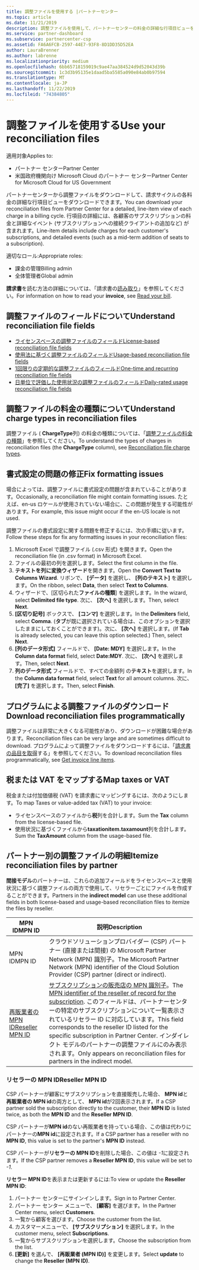 ```yaml
---
title: 調整ファイルを使用する |パートナーセンター
ms.topic: article
ms.date: 11/21/2019
description: 調整ファイルを使用して、パートナーセンターの料金の詳細な行項目ビューを把握します。
ms.service: partner-dashboard
ms.subservice: partnercenter-csp
ms.assetid: FA6A6FCB-2597-44E7-93F8-8D1DD35D52EA
author: LauraBrenner
ms.author: labrenne
ms.localizationpriority: medium
ms.openlocfilehash: 6bb65718159019c9ae47aa384524d9d52043d39b
ms.sourcegitcommit: 1c3d3b95135e1daad5ba5585a090e84ab0b97594
ms.translationtype: MT
ms.contentlocale: ja-JP
ms.lasthandoff: 11/22/2019
ms.locfileid: "74384805"
---
```

# <a name="use-your-reconciliation-files"></a><span data-ttu-id="19068-103">調整ファイルを使用する</span><span class="sxs-lookup"><span data-stu-id="19068-103">Use your reconciliation files</span></span>

<span data-ttu-id="19068-104">適用対象</span><span class="sxs-lookup"><span data-stu-id="19068-104">Applies to:</span></span>

- <span data-ttu-id="19068-105">パートナー センター</span><span class="sxs-lookup"><span data-stu-id="19068-105">Partner Center</span></span>
- <span data-ttu-id="19068-106">米国政府機関向け Microsoft Cloud のパートナー センター</span><span class="sxs-lookup"><span data-stu-id="19068-106">Partner Center for Microsoft Cloud for US Government</span></span>

<span data-ttu-id="19068-107">パートナーセンターから調整ファイルをダウンロードして、請求サイクルの各料金の詳細な行項目ビューをダウンロードできます。</span><span class="sxs-lookup"><span data-stu-id="19068-107">You can download your reconciliation files from Partner Center for a detailed, line-item view of each charge in a billing cycle.</span></span> <span data-ttu-id="19068-108">行項目の詳細には、各顧客のサブスクリプションの料金と詳細なイベント (サブスクリプションへの接続クライアントの追加など) が含まれます。</span><span class="sxs-lookup"><span data-stu-id="19068-108">Line-item details include charges for each customer's subscriptions, and detailed events (such as a mid-term addition of seats to a subscription).</span></span>

<span data-ttu-id="19068-109">適切なロール:</span><span class="sxs-lookup"><span data-stu-id="19068-109">Appropriate roles:</span></span>

- <span data-ttu-id="19068-110">課金の管理</span><span class="sxs-lookup"><span data-stu-id="19068-110">Billing admin</span></span>
- <span data-ttu-id="19068-111">全体管理者</span><span class="sxs-lookup"><span data-stu-id="19068-111">Global admin</span></span>

<span data-ttu-id="19068-112">**請求書**を読む方法の詳細については、「請求書の[読み取り](read-your-bill.md)」を参照してください。</span><span class="sxs-lookup"><span data-stu-id="19068-112">For information on how to read your **invoice**, see [Read your bill](read-your-bill.md).</span></span>

## <a name="understand-reconciliation-file-fields"></a><span data-ttu-id="19068-113">調整ファイルのフィールドについて</span><span class="sxs-lookup"><span data-stu-id="19068-113">Understand reconciliation file fields</span></span>

- [<span data-ttu-id="19068-114">ライセンスベースの調整ファイルのフィールド</span><span class="sxs-lookup"><span data-stu-id="19068-114">License-based reconciliation file fields</span></span>](license-based-recon-files.md)
- [<span data-ttu-id="19068-115">使用法に基づく調整ファイルのフィールド</span><span class="sxs-lookup"><span data-stu-id="19068-115">Usage-based reconciliation file fields</span></span>](usage-based-recon-files.md)
- [<span data-ttu-id="19068-116">1回限りの定期的な調整ファイルのフィールド</span><span class="sxs-lookup"><span data-stu-id="19068-116">One-time and recurring reconciliation file fields</span></span>](one-time-recurring-recon-files.md)
- [<span data-ttu-id="19068-117">日単位で評価した使用状況の調整ファイルのフィールド</span><span class="sxs-lookup"><span data-stu-id="19068-117">Daily-rated usage reconciliation file fields</span></span>](daily-rated-usage-recon-files.md)

## <a name="understand-charge-types-in-reconciliation-files"></a><span data-ttu-id="19068-118">調整ファイルの料金の種類について</span><span class="sxs-lookup"><span data-stu-id="19068-118">Understand charge types in reconciliation files</span></span>

<span data-ttu-id="19068-119">調整ファイル ( **ChargeType**列) の料金の種類については、「[調整ファイルの料金の種類](recon-file-charge-types.md)」を参照してください。</span><span class="sxs-lookup"><span data-stu-id="19068-119">To understand the types of charges in reconciliation files (the **ChargeType** column), see [Reconciliation file charge types](recon-file-charge-types.md).</span></span>

## <a name="fix-formatting-issues"></a><span data-ttu-id="19068-120">書式設定の問題の修正</span><span class="sxs-lookup"><span data-stu-id="19068-120">Fix formatting issues</span></span>

<span data-ttu-id="19068-121">場合によっては、調整ファイルに書式設定の問題が含まれていることがあります。</span><span class="sxs-lookup"><span data-stu-id="19068-121">Occasionally, a reconciliation file might contain formatting issues.</span></span> <span data-ttu-id="19068-122">たとえば、en-us ロケールが使用されていない場合に、この問題が発生する可能性があります。</span><span class="sxs-lookup"><span data-stu-id="19068-122">For example, this issue might occur if the en-US locale is not used.</span></span>

<span data-ttu-id="19068-123">調整ファイルの書式設定に関する問題を修正するには、次の手順に従います。</span><span class="sxs-lookup"><span data-stu-id="19068-123">Follow these steps for fix any formatting issues in your reconciliation files:</span></span>

1. <span data-ttu-id="19068-124">Microsoft Excel で調整ファイル (.csv 形式) を開きます。</span><span class="sxs-lookup"><span data-stu-id="19068-124">Open the reconciliation file (in .csv format) in Microsoft Excel.</span></span>
2. <span data-ttu-id="19068-125">ファイルの最初の列を選択します。</span><span class="sxs-lookup"><span data-stu-id="19068-125">Select the first column in the file.</span></span>
3. <span data-ttu-id="19068-126">**テキストを列に変換ウィザード**を開きます。</span><span class="sxs-lookup"><span data-stu-id="19068-126">Open the **Convert Text to Columns Wizard**.</span></span> <span data-ttu-id="19068-127">リボンで、 **[データ]** を選択し、 **[列のテキスト]** を選択します。</span><span class="sxs-lookup"><span data-stu-id="19068-127">On the ribbon, select **Data**, then select **Text to Columns**.</span></span>
4. <span data-ttu-id="19068-128">ウィザードで、[区切られた**ファイルの種類**] を選択します。</span><span class="sxs-lookup"><span data-stu-id="19068-128">In the wizard, select **Delimited file type**.</span></span> <span data-ttu-id="19068-129">次に、 **[次へ]** を選択します。</span><span class="sxs-lookup"><span data-stu-id="19068-129">Then, select **Next**.</span></span>
5. <span data-ttu-id="19068-130">**[区切り記号]** ボックスで、 **[コンマ]** を選択します。</span><span class="sxs-lookup"><span data-stu-id="19068-130">In the **Delimiters** field, select **Comma**.</span></span> <span data-ttu-id="19068-131">(**タブ**が既に選択されている場合は、このオプションを選択したままにしておくことができます)。次に、 **[次へ]** を選択します。</span><span class="sxs-lookup"><span data-stu-id="19068-131">(If **Tab** is already selected, you can leave this option selected.) Then, select **Next**.</span></span>
6. <span data-ttu-id="19068-132">**[列のデータ形式]** フィールドで、 **[Date: MDY]** を選択します。</span><span class="sxs-lookup"><span data-stu-id="19068-132">In the **Column data format** field, select **Date:MDY**.</span></span> <span data-ttu-id="19068-133">次に、 **[次へ]** を選択します。</span><span class="sxs-lookup"><span data-stu-id="19068-133">Then, select **Next**.</span></span>
7. <span data-ttu-id="19068-134">**列のデータ形式** フィールドで、すべての金額列 の**テキスト**を選択します。</span><span class="sxs-lookup"><span data-stu-id="19068-134">In the **Column data format** field, select **Text** for all amount columns.</span></span> <span data-ttu-id="19068-135">次に、 **[完了]** を選択します。</span><span class="sxs-lookup"><span data-stu-id="19068-135">Then, select **Finish**.</span></span>

## <a name="download-reconciliation-files-programmatically"></a><span data-ttu-id="19068-136">プログラムによる調整ファイルのダウンロード</span><span class="sxs-lookup"><span data-stu-id="19068-136">Download reconciliation files programmatically</span></span>

<span data-ttu-id="19068-137">調整ファイルは非常に大きくなる可能性があり、ダウンロードが困難な場合があります。</span><span class="sxs-lookup"><span data-stu-id="19068-137">Reconciliation files can be very large and are sometimes difficult to download.</span></span> <span data-ttu-id="19068-138">プログラムによって調整ファイルをダウンロードするには、「[請求書の品目を取得](https://docs.microsoft.com/partner-center/develop/get-invoiceline-items)する」を参照してください。</span><span class="sxs-lookup"><span data-stu-id="19068-138">To download reconciliation files programmatically, see [Get invoice line items](https://docs.microsoft.com/partner-center/develop/get-invoiceline-items).</span></span>

## <a name="map-taxes-or-vat"></a><span data-ttu-id="19068-139">税または VAT をマップする</span><span class="sxs-lookup"><span data-stu-id="19068-139">Map taxes or VAT</span></span>

<span data-ttu-id="19068-140">税金または付加価値税 (VAT) を請求書にマッピングするには、次のようにします。</span><span class="sxs-lookup"><span data-stu-id="19068-140">To map Taxes or value-added tax (VAT) to your invoice:</span></span>

- <span data-ttu-id="19068-141">ライセンスベースのファイルから**税**列を合計します。</span><span class="sxs-lookup"><span data-stu-id="19068-141">Sum the **Tax** column from the license-based file.</span></span>
- <span data-ttu-id="19068-142">使用状況に基づくファイルから**taxationitem.taxamount**列を合計します。</span><span class="sxs-lookup"><span data-stu-id="19068-142">Sum the **TaxAmount** column from the usage-based file.</span></span>

## <a name="itemize-reconciliation-files-by-partner"></a><span data-ttu-id="19068-143">パートナー別の調整ファイルの明細</span><span class="sxs-lookup"><span data-stu-id="19068-143">Itemize reconciliation files by partner</span></span>

<span data-ttu-id="19068-144">**間接モデル**のパートナーは、これらの追加フィールドをライセンスベースと使用状況に基づく調整ファイルの両方で使用して、リセラーごとにファイルを作成することができます。</span><span class="sxs-lookup"><span data-stu-id="19068-144">Partners in the **indirect model** can use these additional fields in both license-based and usage-based reconciliation files to itemize the files by reseller.</span></span>

| <span data-ttu-id="19068-145">MPN ID</span><span class="sxs-lookup"><span data-stu-id="19068-145">MPN ID</span></span> | <span data-ttu-id="19068-146">説明</span><span class="sxs-lookup"><span data-stu-id="19068-146">Description</span></span> |
| ------ | ----------- |
| <span data-ttu-id="19068-147">MPN ID</span><span class="sxs-lookup"><span data-stu-id="19068-147">MPN ID</span></span> | <span data-ttu-id="19068-148">クラウドソリューションプロバイダー (CSP) パートナー (直接または間接) の Microsoft Partner Network (MPN) 識別子。</span><span class="sxs-lookup"><span data-stu-id="19068-148">The Microsoft Partner Network (MPN) identifier of the Cloud Solution Provider (CSP) partner (direct or indirect).</span></span> |
| [<span data-ttu-id="19068-149">再販業者の MPN ID</span><span class="sxs-lookup"><span data-stu-id="19068-149">Reseller MPN ID</span></span>](#reseller-mpn-id) | <span data-ttu-id="19068-150">[サブスクリプションの販売店の MPN 識別子](#reseller-mpn-id)。</span><span class="sxs-lookup"><span data-stu-id="19068-150">The [MPN identifier of the reseller of record for the subscription](#reseller-mpn-id).</span></span> <span data-ttu-id="19068-151">このフィールドは、パートナーセンターの特定のサブスクリプションについて一覧表示されているリセラー ID に対応しています。</span><span class="sxs-lookup"><span data-stu-id="19068-151">This field corresponds to the reseller ID listed for the specific subscription in Partner Center.</span></span> <span data-ttu-id="19068-152">インダイレクト モデルのパートナーの調整ファイルにのみ表示されます。</span><span class="sxs-lookup"><span data-stu-id="19068-152">Only appears on reconciliation files for partners in the indirect model.</span></span> |

### <a name="reseller-mpn-id"></a><span data-ttu-id="19068-153">リセラーの MPN ID</span><span class="sxs-lookup"><span data-stu-id="19068-153">Reseller MPN ID</span></span>

<span data-ttu-id="19068-154">CSP パートナーが顧客にサブスクリプションを直接販売した場合、 **MPN id**と**再販業者の MPN id**の両方として、 **MPN id**が2回表示されます。</span><span class="sxs-lookup"><span data-stu-id="19068-154">If a CSP partner sold the subscription directly to the customer, their **MPN ID** is listed twice, as both the **MPN ID** and the **Reseller MPN ID**.</span></span>

<span data-ttu-id="19068-155">CSP パートナーが**MPN id**のない再販業者を持っている場合、この値は代わりにパートナーの**MPN id**に設定されます。</span><span class="sxs-lookup"><span data-stu-id="19068-155">If a CSP partner has a reseller with no **MPN ID**, this value is set to the partner's **MPN ID** instead.</span></span>

<span data-ttu-id="19068-156">CSP パートナーが**リセラーの MPN ID**を削除した場合、この値は *-1*に設定されます。</span><span class="sxs-lookup"><span data-stu-id="19068-156">If the CSP partner removes a **Reseller MPN ID**, this value will be set to *-1*.</span></span>

<span data-ttu-id="19068-157">**リセラー MPN ID**を表示または更新するには:</span><span class="sxs-lookup"><span data-stu-id="19068-157">To view or update the **Reseller MPN ID**:</span></span>

1. <span data-ttu-id="19068-158">パートナー センターにサインインします。</span><span class="sxs-lookup"><span data-stu-id="19068-158">Sign in to Partner Center.</span></span>
2. <span data-ttu-id="19068-159">パートナー センター メニューで、 **[顧客]** を選びます。</span><span class="sxs-lookup"><span data-stu-id="19068-159">In the Partner Center menu, select **Customers**.</span></span>
3. <span data-ttu-id="19068-160">一覧から顧客を選びます。</span><span class="sxs-lookup"><span data-stu-id="19068-160">Choose the customer from the list.</span></span>
4. <span data-ttu-id="19068-161">カスタマーメニューで、 **[サブスクリプション]** を選択します。</span><span class="sxs-lookup"><span data-stu-id="19068-161">In the customer menu, select **Subscriptions**.</span></span>
5. <span data-ttu-id="19068-162">一覧からサブスクリプションを選択します。</span><span class="sxs-lookup"><span data-stu-id="19068-162">Choose the subscription from the list.</span></span>
6. <span data-ttu-id="19068-163">**[更新]** を選んで、 **[再販業者 (MPN ID)]** を変更します。</span><span class="sxs-lookup"><span data-stu-id="19068-163">Select **update** to change the **Reseller (MPN ID)**.</span></span>
